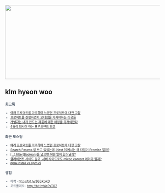 
<div align="center">
  
<img src="https://render.gitanimals.org/lines/klmhyeonwoo?pet-id=590059497944971134" width="1000" height="240"/>

</div>

## klm hyeon woo

<span style="color:#4E5968; font-size:10px;">

### 회고록
- [여러 프로덕트를 마주하며 느꼈던 프로덕트에 대한 고찰](https://klmhyeonwooo.tistory.com/172)<br>
- [프로젝트를 진행하면서 오너쉽을 가져야하는 이유들](https://klmhyeonwooo.tistory.com/149)<br>
- [개발자는 내가 만드는 제품에 대한 애정을 가져야한다](https://klmhyeonwooo.tistory.com/122)<br>
- [4월이 되서야 하는 프론트엔드 회고](https://klmhyeonwooo.tistory.com/167)<br>

### 최근 포스팅
- [여러 프로덕트를 마주하며 느꼈던 프로덕트에 대한 고찰](https://klmhyeonwooo.tistory.com/172)<br>
- [Search Params 잘 쓰고 있었는데, Next 15에서는 왜 타입이 Promise 일까?](https://klmhyeonwooo.tistory.com/171)<br>
- [[...].filter(Boolean)을 넣으면 어떤 일이 일어날까?](https://klmhyeonwooo.tistory.com/170)<br>
- [클라이언트 사이드 말고, 서버 사이드로도 mixed content 에러가 뜰까?](https://klmhyeonwooo.tistory.com/169)<br>
- [npm install vs npm ci](https://klmhyeonwooo.tistory.com/168)<br>

### 경험
- 이력 · http://bit.ly/3GBXpKD <br/>
- 포트폴리오 · http://bit.ly/4cPxTO7

